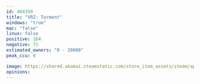 ```yaml
---
id: 484350
title: "VRZ: Torment"
windows: "true"
mac: "false"
linux: false
positive: 164
negative: 71
estimated_owners: "0 - 20000"
peak_ccu: 0

image: https://shared.akamai.steamstatic.com/store_item_assets/steam/apps/484350/header.jpg?t=1712230103
opinions:
---
```

